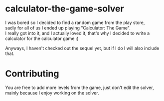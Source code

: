 # calculator-the-game-solver

I was bored so I decided to find a random game from the play store, <br />
sadly for all of us I ended up playing "Calculator: The Game". <br />
I really got into it, and I actually loved it, that's why I decided to write a calculator for the calculator game :) <br />

Anyways, I haven't checked out the sequel yet, but if I do I will also include that.


# Contributing
You are free to add more levels from the game, just don't edit the solver, <br />
mainly because I enjoy working on the solver.
